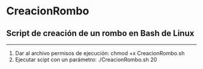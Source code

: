 # CreacionRombo
Script de creación de un rombo en Bash de Linux
---
___
1. Dar al archivo permisos de ejecución: chmod +x CreacionRombo.sh
2. Ejecutar scipt con un parámetro: ./CreacionRombo.sh 20

